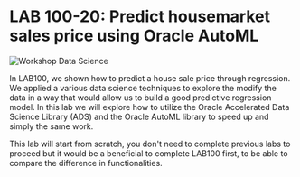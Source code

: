 # LAB 100-20: Predict housemarket sales price using Oracle AutoML

![Workshop Data Science](../commonimages/workshop_logo.png)

In LAB100, we shown how to predict a house sale price through regression. We applied a various data science techniques to explore the modify the data in a way that would allow us to build a good predictive regression model. In this lab we will explore how to utilize the Oracle Accelerated Data Science Library (ADS) and the Oracle AutoML library to speed up and simply the same work.

This lab will start from scratch, you don't need to complete previous labs to proceed but it would be a beneficial to complete LAB100 first, to be able to compare the difference in functionalities.


